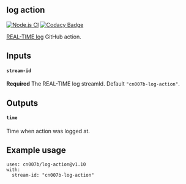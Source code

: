 log action
-

[![Node.js CI](https://github.com/cn007b/log-action/actions/workflows/node.js.yml/badge.svg)](https://github.com/cn007b/log-action/actions/workflows/node.js.yml)
[![Codacy Badge](https://app.codacy.com/project/badge/Grade/b82814fdb88d41b08664331e122b876b)](https://www.codacy.com/gh/cn007b/log-action/dashboard?utm_source=github.com&amp;utm_medium=referral&amp;utm_content=cn007b/log-action&amp;utm_campaign=Badge_Grade)

[REAL-TIME log](https://github.com/cn007b/log) GitHub action.

## Inputs

#### `stream-id`

**Required** The REAL-TIME log streamId. Default `"cn007b-log-action"`.

## Outputs

#### `time`

Time when action was logged at.

## Example usage

````
uses: cn007b/log-action@v1.10
with:
  stream-id: "cn007b-log-action"
````

